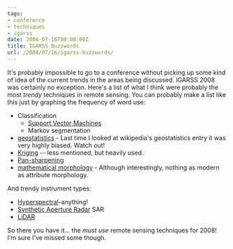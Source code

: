 ```yaml
---
tags:
- conference
- techniques
- igarss
date: 2008-07-16T00:00:00Z
title: IGARSS Buzzwords
url: /2008/07/16/igarss-buzzwords/
---
```


It's probably impossible to go to a conference without picking up some kind of idea of the current trends in the areas being discussed. IGARSS 2008 was certainly no exception. Here's a list of what I think were probably the most *trendy* techniques in remote sensing. You can probably make a list like this just by graphing the frequency of word use:

 * Classification
   * [Support Vector Machines](http://en.wikipedia.org/wiki/Support_vector_machine "Support vector machine - Wikipedia, the free encyclopedia")
   * Markov segmentation
 * [geostatistics](http://en.wikipedia.org/wiki/Geostatistics "Geostatistics - Wikipedia, the free encyclopedia") - Last time I looked at wikipedia's geostatistics entry it was very highly biased. Watch out!
 * [Kriging](http://en.wikipedia.org/wiki/Kriging "Kriging - Wikipedia, the free encyclopedia") -- less mentioned, but heavily used.
 * [Pan-sharpening](http://www.geosage.com/highview/imagefusion.html "Image fusion and pan-sharpening: the big picture")
 * [mathematical morphology](http://en.wikipedia.org/wiki/Morphological_image_processing "Mathematical morphology - Wikipedia, the free encyclopedia") - Although interestingly, nothing as modern as attribute morphology.
 
And trendy instrument types:

 * [Hyperspectral](http://en.wikipedia.org/wiki/Hyperspectral "Hyperspectral imaging - Wikipedia, the free encyclopedia")-anything!
 * [Synthetic Aperture Radar](http://en.wikipedia.org/wiki/Synthetic_aperture_radar "Synthetic aperture radar - Wikipedia, the free encyclopedia") SAR
 * [LiDAR](http://en.wikipedia.org/wiki/LIDAR "LIDAR - Wikipedia, the free encyclopedia")

So there you have it… the *must use* remote sensing techniques for 2008! I'm sure I've missed some though.
